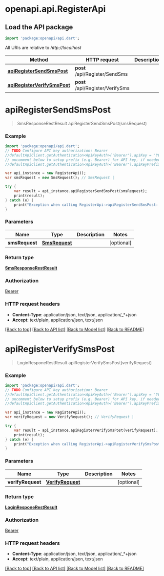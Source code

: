 # openapi.api.RegisterApi

## Load the API package
```dart
import 'package:openapi/api.dart';
```

All URIs are relative to *http://localhost*

Method | HTTP request | Description
------------- | ------------- | -------------
[**apiRegisterSendSmsPost**](RegisterApi.md#apiRegisterSendSmsPost) | **post** /api/Register/SendSms | 
[**apiRegisterVerifySmsPost**](RegisterApi.md#apiRegisterVerifySmsPost) | **post** /api/Register/VerifySms | 


# **apiRegisterSendSmsPost**
> SmsResponseRestResult apiRegisterSendSmsPost(smsRequest)



### Example 
```dart
import 'package:openapi/api.dart';
// TODO Configure API key authorization: Bearer
//defaultApiClient.getAuthentication<ApiKeyAuth>('Bearer').apiKey = 'YOUR_API_KEY';
// uncomment below to setup prefix (e.g. Bearer) for API key, if needed
//defaultApiClient.getAuthentication<ApiKeyAuth>('Bearer').apiKeyPrefix = 'Bearer';

var api_instance = new RegisterApi();
var smsRequest = new SmsRequest(); // SmsRequest | 

try { 
    var result = api_instance.apiRegisterSendSmsPost(smsRequest);
    print(result);
} catch (e) {
    print("Exception when calling RegisterApi->apiRegisterSendSmsPost: $e\n");
}
```

### Parameters

Name | Type | Description  | Notes
------------- | ------------- | ------------- | -------------
 **smsRequest** | [**SmsRequest**](SmsRequest.md)|  | [optional] 

### Return type

[**SmsResponseRestResult**](SmsResponseRestResult.md)

### Authorization

[Bearer](../README.md#Bearer)

### HTTP request headers

 - **Content-Type**: application/json, text/json, application/_*+json
 - **Accept**: text/plain, application/json, text/json

[[Back to top]](#) [[Back to API list]](../README.md#documentation-for-api-endpoints) [[Back to Model list]](../README.md#documentation-for-models) [[Back to README]](../README.md)

# **apiRegisterVerifySmsPost**
> LoginResponeRestResult apiRegisterVerifySmsPost(verifyRequest)



### Example 
```dart
import 'package:openapi/api.dart';
// TODO Configure API key authorization: Bearer
//defaultApiClient.getAuthentication<ApiKeyAuth>('Bearer').apiKey = 'YOUR_API_KEY';
// uncomment below to setup prefix (e.g. Bearer) for API key, if needed
//defaultApiClient.getAuthentication<ApiKeyAuth>('Bearer').apiKeyPrefix = 'Bearer';

var api_instance = new RegisterApi();
var verifyRequest = new VerifyRequest(); // VerifyRequest | 

try { 
    var result = api_instance.apiRegisterVerifySmsPost(verifyRequest);
    print(result);
} catch (e) {
    print("Exception when calling RegisterApi->apiRegisterVerifySmsPost: $e\n");
}
```

### Parameters

Name | Type | Description  | Notes
------------- | ------------- | ------------- | -------------
 **verifyRequest** | [**VerifyRequest**](VerifyRequest.md)|  | [optional] 

### Return type

[**LoginResponeRestResult**](LoginResponeRestResult.md)

### Authorization

[Bearer](../README.md#Bearer)

### HTTP request headers

 - **Content-Type**: application/json, text/json, application/_*+json
 - **Accept**: text/plain, application/json, text/json

[[Back to top]](#) [[Back to API list]](../README.md#documentation-for-api-endpoints) [[Back to Model list]](../README.md#documentation-for-models) [[Back to README]](../README.md)

